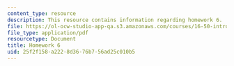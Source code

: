 ```yaml
---
content_type: resource
description: This resource contains information regarding homework 6.
file: https://ol-ocw-studio-app-qa.s3.amazonaws.com/courses/16-50-introduction-to-propulsion-systems-spring-2012/25f2f158a2228d3676b756ad25c010b5_MIT16_50S12_hw6.pdf
file_type: application/pdf
resourcetype: Document
title: Homework 6
uid: 25f2f158-a222-8d36-76b7-56ad25c010b5
---
```

